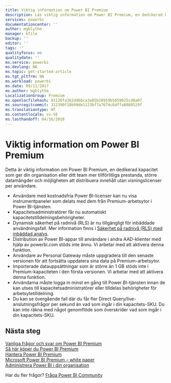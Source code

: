 ```yaml
---
title: Viktig information om Power BI Premium
description: Läs viktig information om Power BI Premium, en dedikerad kapacitet för din organisation eller ditt team.
services: powerbi
documentationcenter: ''
author: mgblythe
manager: kfile
backup: ''
editor: ''
tags: ''
qualityfocus: no
qualitydate: ''
ms.service: powerbi
ms.devlang: NA
ms.topic: get-started-article
ms.tgt_pltfrm: NA
ms.workload: powerbi
ms.date: 09/11/2017
ms.author: mgblythe
LocalizationGroup: Premium
ms.openlocfilehash: 91126fa362dd6bca3e85b28959b5059825cd8a07
ms.sourcegitcommit: 312390f18b99de1123bf7a7674c6dffa8088529f
ms.translationtype: HT
ms.contentlocale: sv-SE
ms.lasthandoff: 04/16/2018
---
```

# <a name="power-bi-premium-release-notes"></a>Viktig information om Power BI Premium
Detta är viktig information om Power BI Premium, en dedikerad kapacitet som ger din organisation eller ditt team mer tillförlitliga prestanda, större datamängder och möjligheten att distribuera innehåll utan visningslicenser per användare.

* Användare med kostnadsfria Power BI-licenser kan nu visa instrumentpaneler som delats med dem från Premium-arbetsytor i Power BI-tjänsten.
* Kapacitetsadministratörer får nu automatiskt kapacitetstilldelningsbehörigheter.
* Dynamisk säkerhet på radnivå (RLS) är nu tillgängligt för inbäddade användningsfall. Mer information finns i [Säkerhet på radnivå (RLS) med inbäddad analys](developer/embedded-row-level-security.md).
* Distribution av Power BI-appar till användare i andra AAD-klienter med hjälp av powerbi.com stöds inte ännu. Vi arbetar med att aktivera denna funktion.
* Användare av Personal Gateway måste uppgradera till den senaste versionen för att fortsätta uppdatera sina data på Premium-arbetsytor.
* Importerade datauppsättningar som är större än 1 GB stöds inte i Premium-kapaciteten i den första versionen. Vi arbetar med att aktivera denna funktion.
* Användarna måste logga in minst en gång till Power BI-tjänsten innan de kan utses till kapacitetsadministratörer eller tilldelas behörigheter för arbetsytetilldelning.
* Du kan se övergående fall där du får fler Direct Query/live-anslutningsfrågor per sekund än vad som ingår i din kapacitets-SKU. Du kan inte räkna med något genomflöde som överskrider vad som ingår i din kapacitets-SKU.

## <a name="next-steps"></a>Nästa steg
[Vanliga frågor och svar om Power BI Premium](service-premium-faq.md)  
[Så här köper du Power BI Premium](service-admin-premium-purchase.md)  
[Hantera Power BI Premium](service-admin-premium-manage.md)  
[Microsoft Power BI Premium – white paper](https://aka.ms/pbipremiumwhitepaper)  
[Administrera Power BI i din organisation](service-admin-administering-power-bi-in-your-organization.md)  

Har du fler frågor? [Fråga Power BI Community](https://community.powerbi.com/)

